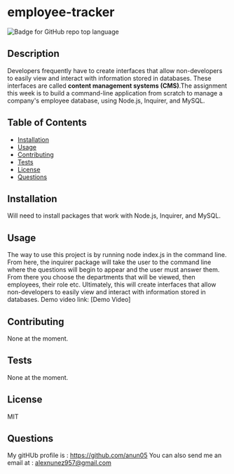 # employee-tracker
  ![Badge for GitHub repo top language](https://img.shields.io/static/v1?label=License&message=MIT&color=brightgreen) 
  

  ## Description
Developers frequently have to create interfaces that allow non-developers to easily view and interact with information stored in databases. These interfaces are called **content management systems (CMS)**.The assignment this week is to build a command-line application from scratch to manage a company's employee database, using Node.js, Inquirer, and MySQL.

  ## Table of Contents
  * [Installation](#installation)
  * [Usage](#Usage)
  * [Contributing](#Contributing)
  * [Tests](#Tests)
  * [License](#License)
  * [Questions](#Questions)

  ## Installation
  Will need to install packages that work with Node.js, Inquirer, and MySQL.

  ## Usage
  
  The way to use this project is by running node index.js in the command line. From here, the inquirer package will take the user to the command line where the questions will begin to appear and the user must answer them. From there you choose the departments that will be viewed, then employees, their role etc. Ultimately, this will create interfaces that allow non-developers to easily view and interact with information stored in databases. 
  Demo video link: [Demo Video]


  ## Contributing
  None at the moment.

  ## Tests
  None at the moment.

  ## License
  MIT

  ## Questions
  My gitHUb profile is : https://github.com/anun05
  You can also send me an email at : alexnunez957@gmail.com


